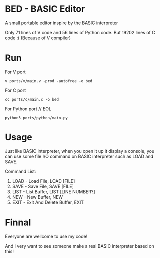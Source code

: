 # BED - BASIC Editor
A small portable editor inspire by the BASIC interpreter

Only 71 lines of V code and 56 lines of Python code.
But 19202 lines of C code :( (Because of V compiler)

# Run
For V port

`v ports/v/main.v -prod -autofree -o bed`

For C port

`cc ports/c/main.c -o bed`

For Python port // EOL

`python3 ports/python/main.py`

# Usage
Just like BASIC interpreter, when you open it up it display a console, you can use some file I/O command on BASIC interpreter such as LOAD and SAVE.

Command List:
  1. LOAD - Load File, LOAD [FILE]
  2. SAVE - Save File, SAVE [FILE]
  3. LIST - List Buffer, LIST [LINE NUMBER?]
  4. NEW - New Buffer, NEW
  5. EXIT - Exit And Delete Buffer, EXIT

# Finnal
Everyone are wellcome to use my code!

And I very want to see someone make a real BASIC interpreter based on this!
